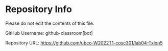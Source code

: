 # Repository Info
Please do not edit the contents of this file.

GitHub Username: github-classroom[bot]

Repository URL: https://github.com/ubco-W2022T1-cosc301/lab04-Txlon5
